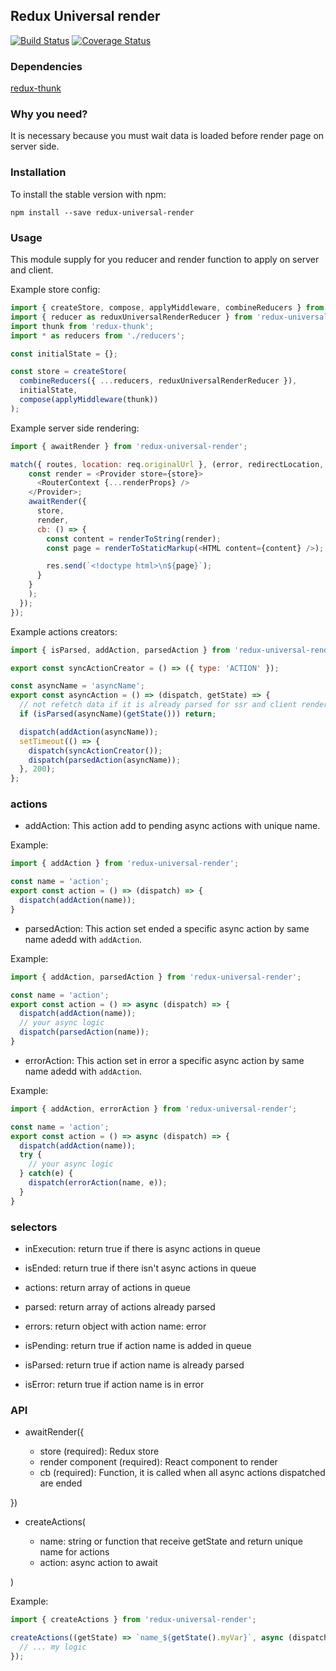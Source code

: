 ## Redux Universal render

[![Build Status](https://travis-ci.org/StefanoPastore/redux-universal-render.svg?branch=master)](https://travis-ci.org/StefanoPastore/redux-universal-render) [![Coverage Status](https://coveralls.io/repos/github/StefanoPastore/redux-universal-render/badge.svg?branch=master)](https://coveralls.io/github/StefanoPastore/redux-universal-render?branch=master)

### Dependencies
[redux-thunk](https://github.com/gaearon/redux-thunk)

### Why you need?
It is necessary because you must wait data is loaded before render page on server side.

### Installation

To install the stable version with npm:

```
npm install --save redux-universal-render
```

### Usage
This module supply for you reducer and render function to apply on server and client.

Example store config:

```js
import { createStore, compose, applyMiddleware, combineReducers } from 'redux';
import { reducer as reduxUniversalRenderReducer } from 'redux-universal-render';
import thunk from 'redux-thunk';
import * as reducers from './reducers';

const initialState = {};

const store = createStore(
  combineReducers({ ...reducers, reduxUniversalRenderReducer }),
  initialState,
  compose(applyMiddleware(thunk))
);
```

Example server side rendering:

```js
import { awaitRender } from 'redux-universal-render';

match({ routes, location: req.originalUrl }, (error, redirectLocation, renderProps) => {
    const render = <Provider store={store}>
      <RouterContext {...renderProps} />
    </Provider>;
    awaitRender({
      store,
      render,
      cb: () => {
        const content = renderToString(render);
        const page = renderToStaticMarkup(<HTML content={content} />);

        res.send(`<!doctype html>\n${page}`);
      }
    }
    );
  });
});
```

Example actions creators:

```js
import { isParsed, addAction, parsedAction } from 'redux-universal-render';

export const syncActionCreator = () => ({ type: 'ACTION' });

const asyncName = 'asyncName';
export const asyncAction = () => (dispatch, getState) => {
  // not refetch data if it is already parsed for ssr and client render
  if (isParsed(asyncName)(getState())) return;

  dispatch(addAction(asyncName));
  setTimeout(() => {
    dispatch(syncActionCreator());
    dispatch(parsedAction(asyncName));
  }, 200);
};
```

### actions

  - addAction: This action add to pending async actions with unique name.

  Example:
  ```js
  import { addAction } from 'redux-universal-render';

  const name = 'action';
  export const action = () => (dispatch) => {
    dispatch(addAction(name));
  }
  ```

  - parsedAction: This action set ended a specific async action by same name adedd with `addAction`.

  Example:
  ```js
  import { addAction, parsedAction } from 'redux-universal-render';

  const name = 'action';
  export const action = () => async (dispatch) => {
    dispatch(addAction(name));
    // your async logic
    dispatch(parsedAction(name));
  }
  ```

  - errorAction: This action set in error a specific async action by same name adedd with `addAction`.

  Example:
  ```js
  import { addAction, errorAction } from 'redux-universal-render';

  const name = 'action';
  export const action = () => async (dispatch) => {
    dispatch(addAction(name));
    try {
      // your async logic
    } catch(e) {
      dispatch(errorAction(name, e));
    }
  }
  ```

### selectors

  - inExecution: return true if there is async actions in queue

  - isEnded: return true if there isn't async actions in queue

  - actions: return array of actions in queue

  - parsed: return array of actions already parsed

  - errors: return object with action name: error

  - isPending: return true if action name is added in queue

  - isParsed: return true if action name is already parsed

  - isError: return true if action name is in error


### API

  - awaitRender({

    * store (required): Redux store
    * render component (required): React component to render
    * cb (required): Function, it is called when all async actions dispatched are ended

  })

  - createActions(

    * name: string or function that receive getState and return unique name for actions
    * action: async action to await

  )

  Example:
  ```js
  import { createActions } from 'redux-universal-render';

  createActions((getState) => `name_${getState().myVar}`, async (dispatch, getState) => {
    // ... my logic
  });
  ```
